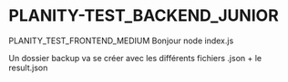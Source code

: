# PLANITY-TEST_BACKEND_JUNIOR

PLANITY_TEST_FRONTEND_MEDIUM
Bonjour
node index.js

Un dossier backup va se créer avec les différents fichiers .json + le result.json


